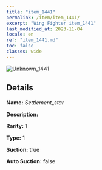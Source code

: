 ```yaml
---
title: "item_1441"
permalink: /item/item_1441/
excerpt: "Wing Fighter item_1441"
last_modified_at: 2023-11-04
locale: en
ref: "item_1441.md"
toc: false
classes: wide
---
```



 ![Unknown_1441](/images/item/Settlement_star_p.png)



## Details

 **Name:** *Settlement_star* 

 **Description:** 

 **Rarity:** 1 

 **Type:** 1 

 **Suction:** true 

 **Auto Suction:** false 


